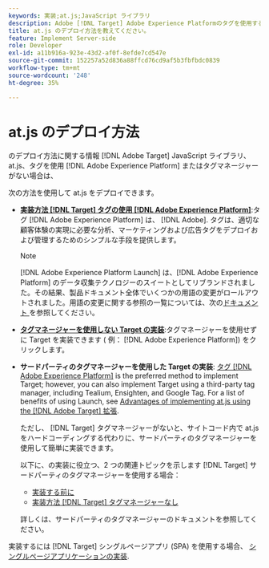 ```yaml
---
keywords: 実装;at.js;JavaScript ライブラリ
description: Adobe [!DNL Target] Adobe Experience Platformのタグを使用する、またはタグマネージャーを使用しない、at.js JavaScript ライブラリ。
title: at.js のデプロイ方法を教えてください。
feature: Implement Server-side
role: Developer
exl-id: a11b916a-923e-43d2-af0f-8efde7cd547e
source-git-commit: 152257a52d836a88ffcd76cd9af5b3fbfbdc0839
workflow-type: tm+mt
source-wordcount: '248'
ht-degree: 35%

---
```


# at.js のデプロイ方法

のデプロイ方法に関する情報 [!DNL Adobe Target] JavaScript ライブラリ、at.js、タグを使用 [!DNL Adobe Experience Platform] またはタグマネージャーがない場合は、

次の方法を使用して at.js をデプロイできます。

* **[実装方法 [!DNL Target] タグの使用 [!DNL Adobe Experience Platform]](/help/main/c-implementing-target/c-implementing-target-for-client-side-web/how-to-deployatjs/cmp-implementing-target-using-adobe-launch.md)**:タグ [!DNL Adobe Experience Platform] は、 [!DNL Adobe]. タグは、適切な顧客体験の実現に必要な分析、マーケティングおよび広告タグをデプロイおよび管理するためのシンプルな手段を提供します。

   >[!NOTE]
   >
   >[!DNL Adobe Experience Platform Launch] は、[!DNL Adobe Experience Platform] のデータ収集テクノロジーのスイートとしてリブランドされました。その結果、製品ドキュメント全体でいくつかの用語の変更がロールアウトされました。用語の変更に関する参照の一覧については、次の[ドキュメント ](https://experienceleague.adobe.com/docs/experience-platform/tags/term-updates.html?lang=ja)を参照してください。

* **[タグマネージャーを使用しない Target の実装](/help/main/c-implementing-target/c-implementing-target-for-client-side-web/how-to-deployatjs/implementing-target-without-a-tag-manager.md)**:タグマネージャーを使用せずに Target を実装できます ( 例： [!DNL Adobe Experience Platform]) をクリックします。
* **サードパーティのタグマネージャーを使用した Target の実装**: [タグ [!DNL Adobe Experience Platform]](/help/main/c-implementing-target/c-implementing-target-for-client-side-web/how-to-deployatjs/cmp-implementing-target-using-adobe-launch.md) is the preferred method to implement Target; however, you can also implement Target using a third-party tag manager, including Tealium, Ensighten, and Google Tag. For a list of benefits of using Launch, see [Advantages of implementing at.js using the [!DNL Adobe Target] 拡張](/help/main/c-implementing-target/c-implementing-target-for-client-side-web/how-to-deployatjs/cmp-implementing-target-using-adobe-launch.md#section_48B3F938B6F8491DAF798E0DB54EF304).

   ただし、 [!DNL Target] タグマネージャーがないと、サイトコード内で at.js をハードコーディングする代わりに、サードパーティのタグマネージャーを使用して簡単に実装できます。

   以下に、の実装に役立つ、2 つの関連トピックを示します [!DNL Target] サードパーティのタグマネージャーを使用する場合：

   * [実装する前に](/help/main/c-implementing-target/c-considerations-before-you-implement-target/considerations-before-you-implement-target.md)
   * [実装方法 [!DNL Target] タグマネージャーなし](/help/main/c-implementing-target/c-implementing-target-for-client-side-web/how-to-deployatjs/implementing-target-without-a-tag-manager.md)

   詳しくは、サードパーティのタグマネージャーのドキュメントを参照してください。

実装するには [!DNL Target] シングルページアプリ (SPA) を使用する場合、 [シングルページアプリケーションの実装](/help/main/c-implementing-target/c-implementing-target-for-client-side-web/how-to-deployatjs/target-atjs-single-page-application.md).
